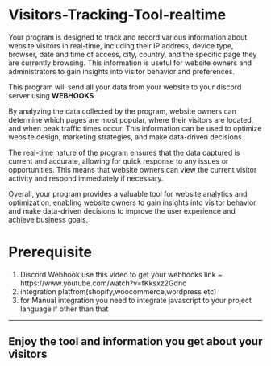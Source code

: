 # Visitors-Tracking-Tool-realtime
Your program is designed to track and record various information about website visitors in real-time, including their IP address, device type, browser, date and time of access, city, country, and the specific page they are currently browsing. This information is useful for website owners and administrators to gain insights into visitor behavior and preferences.

This program will send all your data from your website to your discord server using **WEBHOOKS**

By analyzing the data collected by the program, website owners can determine which pages are most popular, where their visitors are located, and when peak traffic times occur. This information can be used to optimize website design, marketing strategies, and make data-driven decisions.

The real-time nature of the program ensures that the data captured is current and accurate, allowing for quick response to any issues or opportunities. This means that website owners can view the current visitor activity and respond immediately if necessary.

Overall, your program provides a valuable tool for website analytics and optimization, enabling website owners to gain insights into visitor behavior and make data-driven decisions to improve the user experience and achieve business goals.


<h1> Prerequisite </h1>
<ol>
<li>Discord Webhook
use this video to get your webhooks link ~ https://www.youtube.com/watch?v=fKksxz2Gdnc
</li>
<li>integration platfrom(shopify,woocommerce,wordpress etc)
<li> for Manual integration you need to integrate javascript to your project language if other than that</li>
</ol>

<hr>
<h2>Enjoy the tool and information you get about your visitors</h2>

